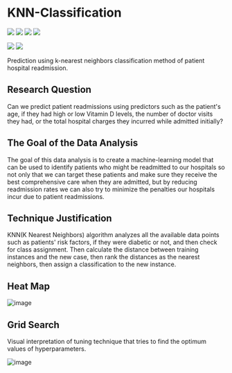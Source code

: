 # KNN-Classification

[![](https://img.shields.io/badge/Python-blue?style=for-the-badge)](https://github.com/hamzamohdzubair/redant)
[![](https://img.shields.io/badge/ML-KMeans-blueviolet?style=for-the-badge)](https://hamzamohdzubair.github.io/redant/)
[![](https://img.shields.io/badge/Library-Scikitlearn-yellow?style=for-the-badge)](https://docs.rs/crate/redant/latest)
[![](https://img.shields.io/badge/Module-KNeighborsClassifier-orange?style=for-the-badge)](https://crates.io/crates/redant)

![](https://img.shields.io/static/v1?label=&message=Heatmap&color=green)
![](https://img.shields.io/static/v1?label=&message=GridSearch&color=orange)

Prediction using k-nearest neighbors classification method of patient hospital readmission.  

## Research Question

Can we predict patient readmissions using predictors such as the patient's age, if they had high or low Vitamin D levels, the number of doctor visits they had, or the total hospital charges they incurred while admitted initially?

## The Goal of the Data Analysis

The goal of this data analysis is to create a machine-learning model that can be used to identify patients who might be readmitted to our hospitals so not only that we can target these patients and make sure they receive the best comprehensive care when they are admitted, but by reducing readmission rates we can also try to minimize the penalties our hospitals incur due to patient readmissions.

## Technique Justification

KNN(K Nearest Neighbors) algorithm analyzes all the available data points such as patients' risk factors, if they were diabetic or not, and then check for class assignment. Then calculate the distance between training instances and the new case, then rank the distances as the nearest neighbors, then assign a classification to the new instance.

## Heat Map

![image](https://github.com/secil-carver/Predicting-Hospital-Readmissions-with-kNN/assets/77639654/5eb20c45-4a08-497b-b0b3-9650b590edc3)


## Grid Search

Visual interpretation of tuning technique that tries to find the optimum values of hyperparameters.

![image](https://github.com/secil-carver/Predicting-Hospital-Readmissions-with-kNN/assets/77639654/613d86d7-6f00-42e0-8227-abb067e1315e)


